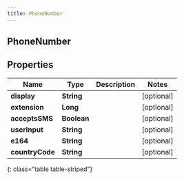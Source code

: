 ```yaml
---
title: PhoneNumber
---
```

## PhoneNumber


## Properties

| Name | Type | Description | Notes |
| ------------ | ------------- | ------------- | ------------- |
| **display** | <!----><!---->**String**<!----> |  |  [optional] |
| **extension** | <!----><!---->**Long**<!----> |  |  [optional] |
| **acceptsSMS** | <!----><!---->**Boolean**<!----> |  |  [optional] |
| **userInput** | <!----><!---->**String**<!----> |  |  [optional] |
| **e164** | <!----><!---->**String**<!----> |  |  [optional] |
| **countryCode** | <!----><!---->**String**<!----> |  |  [optional] |
{: class="table table-striped"}



